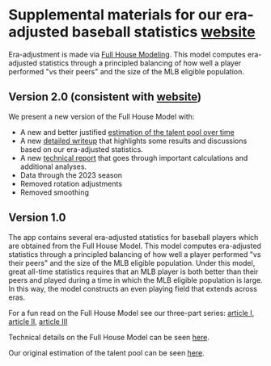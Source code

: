 
# Supplemental materials for our era-adjusted baseball statistics [website](https://eckeraadjustment.web.illinois.edu/)

Era-adjustment is made via [Full House Modeling](https://arxiv.org/abs/2207.11332). This model computes era-adjusted statistics through a principled balancing of how well a player performed "vs their peers" and the size of the MLB eligible population.

## Version 2.0 (consistent with [website](https://eckeraadjustment.web.illinois.edu/))

We present a new version of the Full House Model with:- A new and better justified [estimation of the talent pool over time](https://htmlpreview.github.io/?https://github.com/ecklab/era-adjustment-app-supplement/blob/main/writeups/MLBeligiblepop.html)
- A new [detailed writeup](https://htmlpreview.github.io/?https://github.com/ecklab/era-adjustment-app-supplement/blob/main/writeups/era_adjusted_V2_I.html) that highlights some results and discussions based on our era-adjusted statistics.
- A new [technical report](https://htmlpreview.github.io/?https://github.com/ecklab/era-adjustment-app-supplement/blob/main/tech-reports/tech-report.html) that goes through important calculations and additional analyses.- Data through the 2023 season- Removed rotation adjustments
- Removed smoothing


## Version 1.0

The app contains several era-adjusted statistics for baseball players which are obtained from the Full House Model. This model computes era-adjusted statistics through a principled balancing of how well a player performed "vs their peers" and the size of the MLB eligible population. Under this model, great all-time statistics requires that an MLB player is both better than their peers and played during a time in which the MLB eligible population is large. In this way, the model constructs an even playing field that extends across eras.

For a fun read on the Full House Model see our three-part series: [article I](https://htmlpreview.github.io/?https://github.com/ecklab/era-adjustment-app-supplement/blob/main/writeups/article_I.html), [article II](https://htmlpreview.github.io/?https://github.com/ecklab/era-adjustment-app-supplement/blob/main/writeups/article_II.html), [article III](https://htmlpreview.github.io/?https://github.com/ecklab/era-adjustment-app-supplement/blob/main/writeups/article_III.html)

Technical details on the Full House Model can be seen [here](https://arxiv.org/abs/2207.11332).

Our original estimation of the talent pool can be seen [here](https://htmlpreview.github.io/?https://github.com/ecklab/era-adjustment-app-supplement/blob/main/writeups/MLB_eligible_pop.html).



